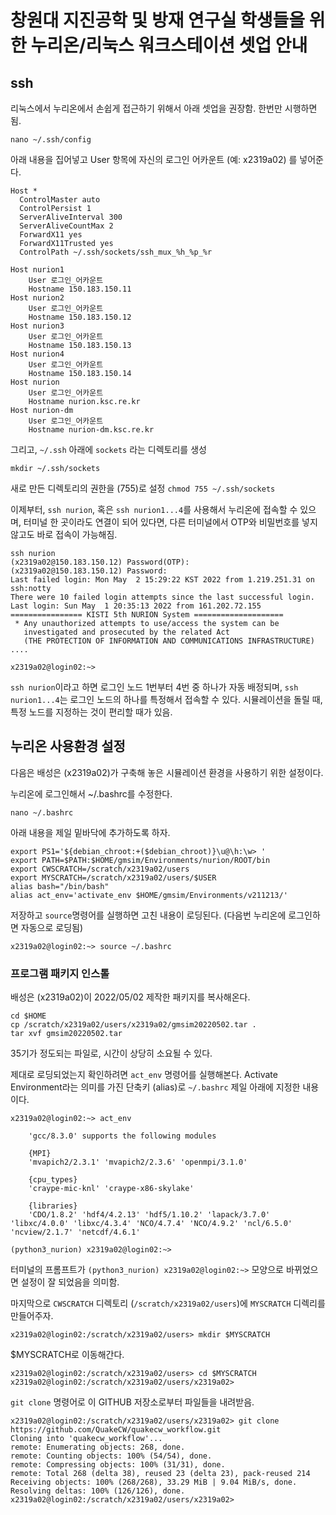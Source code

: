 # 창원대 지진공학 및 방재 연구실 학생들을 위한 누리온/리눅스 워크스테이션 셋업 안내

## ssh
리눅스에서 누리온에서 손쉽게 접근하기 위해서 아래 셋업을 권장함. 한번만 시행하면 됨.

`nano ~/.ssh/config`

아래 내용을 집어넣고 User 항목에 자신의 로그인 어카운트 (예: x2319a02) 를 넣어준다.
```
Host *
  ControlMaster auto
  ControlPersist 1
  ServerAliveInterval 300
  ServerAliveCountMax 2
  ForwardX11 yes
  ForwardX11Trusted yes
  ControlPath ~/.ssh/sockets/ssh_mux_%h_%p_%r
  
Host nurion1
	User 로그인_어카운트
    Hostname 150.183.150.11
Host nurion2
	User 로그인_어카운트
    Hostname 150.183.150.12
Host nurion3
	User 로그인_어카운트
    Hostname 150.183.150.13
Host nurion4
	User 로그인_어카운트
    Hostname 150.183.150.14
Host nurion
	User 로그인_어카운트
	Hostname nurion.ksc.re.kr
Host nurion-dm
	User 로그인_어카운트
	Hostname nurion-dm.ksc.re.kr
```

그리고, `~/.ssh` 아래에 `sockets` 라는 디렉토리를 생성

`mkdir ~/.ssh/sockets`

새로 만든 디렉토리의 권한을 (755)로 설정
`chmod 755 ~/.ssh/sockets`

이제부터, `ssh nurion`, 혹은 `ssh nurion1...4`를 사용해서 누리온에 접속할 수 있으며, 터미널 한 곳이라도 연결이 되어 있다면, 다른 터미널에서 OTP와 비밀번호를 넣지 않고도 바로 접속이 가능해짐. 

```
ssh nurion
(x2319a02@150.183.150.12) Password(OTP):
(x2319a02@150.183.150.12) Password:
Last failed login: Mon May  2 15:29:22 KST 2022 from 1.219.251.31 on ssh:notty
There were 10 failed login attempts since the last successful login.
Last login: Sun May  1 20:35:13 2022 from 161.202.72.155
================ KISTI 5th NURION System ====================
 * Any unauthorized attempts to use/access the system can be
   investigated and prosecuted by the related Act
   (THE PROTECTION OF INFORMATION AND COMMUNICATIONS INFRASTRUCTURE)
....

x2319a02@login02:~>
```

`ssh nurion`이라고 하면 로그인 노드 1번부터 4번 중 하나가 자동 배정되며, `ssh nurion1...4`는 로그인 노드의 하나를 특정해서 접속할 수 있다. 시뮬레이션을 돌릴 때, 특정 노드를 지정하는 것이 편리할 때가 있음.

## 누리온 사용환경 설정

다음은 배성은 (x2319a02)가 구축해 놓은 시뮬레이션 환경을 사용하기 위한 설정이다.

누리온에 로그인해서 ~/.bashrc를 수정한다.

```
nano ~/.bashrc
```

아래 내용을 제일 밑바닥에 추가하도록 하자.

```
export PS1='${debian_chroot:+($debian_chroot)}\u@\h:\w> '
export PATH=$PATH:$HOME/gmsim/Environments/nurion/ROOT/bin
export CWSCRATCH=/scratch/x2319a02/users
export MYSCRATCH=/scratch/x2319a02/users/$USER
alias bash="/bin/bash"
alias act_env='activate_env $HOME/gmsim/Environments/v211213/'
```

저장하고 `source`명령어를 실행하면 고친 내용이 로딩된다. (다음번 누리온에 로그인하면 자동으로 로딩됨)
```
x2319a02@login02:~> source ~/.bashrc
```

### 프로그램 패키지 인스톨
배성은 (x2319a02)이 2022/05/02 제작한 패키지를 복사해온다.

```
cd $HOME
cp /scratch/x2319a02/users/x2319a02/gmsim20220502.tar .
tar xvf gmsim20220502.tar
````
35기가 정도되는 파일로, 시간이 상당히 소요될 수 있다.

제대로 로딩되었는지 확인하려면 `act_env` 명령어를 실행해본다. Activate Environment라는 의미를 가진 단축키 (alias)로 `~/.bashrc` 제일 아래에 지정한 내용이다.

```
x2319a02@login02:~> act_env

 	'gcc/8.3.0' supports the following modules

	{MPI}
	'mvapich2/2.3.1' 'mvapich2/2.3.6' 'openmpi/3.1.0'

	{cpu_types}
	'craype-mic-knl' 'craype-x86-skylake'

	{libraries}
	'CDO/1.8.2' 'hdf4/4.2.13' 'hdf5/1.10.2' 'lapack/3.7.0' 'libxc/4.0.0' 'libxc/4.3.4' 'NCO/4.7.4' 'NCO/4.9.2' 'ncl/6.5.0' 'ncview/2.1.7' 'netcdf/4.6.1'

(python3_nurion) x2319a02@login02:~>
```

터미널의 프롬프트가 `(python3_nurion) x2319a02@login02:~>` 모양으로 바뀌었으면 설정이 잘 되었음을 의미함.

마지막으로 `CWSCRATCH` 디렉토리 (`/scratch/x2319a02/users`)에 `MYSCRATCH` 디렉리를 만들어주자.

```
x2319a02@login02:/scratch/x2319a02/users> mkdir $MYSCRATCH
```

$MYSCRATCH로 이동해간다.
```
x2319a02@login02:/scratch/x2319a02/users> cd $MYSCRATCH
x2319a02@login02:/scratch/x2319a02/users/x2319a02>
```

`git clone` 명령어로 이 GITHUB 저장소로부터 파일들을 내려받음.

```
x2319a02@login02:/scratch/x2319a02/users/x2319a02> git clone https://github.com/QuakeCW/quakecw_workflow.git
Cloning into 'quakecw_workflow'...
remote: Enumerating objects: 268, done.
remote: Counting objects: 100% (54/54), done.
remote: Compressing objects: 100% (31/31), done.
remote: Total 268 (delta 38), reused 23 (delta 23), pack-reused 214
Receiving objects: 100% (268/268), 33.29 MiB | 9.04 MiB/s, done.
Resolving deltas: 100% (126/126), done.
x2319a02@login02:/scratch/x2319a02/users/x2319a02>
```

